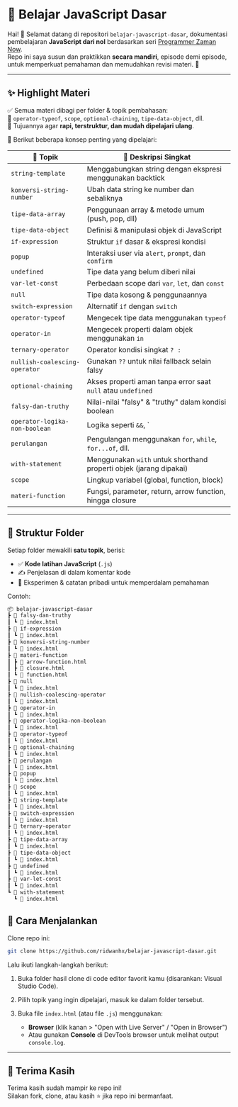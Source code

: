 # 📘 Belajar JavaScript Dasar

Hai! 👋 Selamat datang di repositori `belajar-javascript-dasar`, dokumentasi pembelajaran **JavaScript dari nol** berdasarkan seri [Programmer Zaman Now](https://www.youtube.com/c/ProgrammerZamanNow).  
Repo ini saya susun dan praktikkan **secara mandiri**, episode demi episode, untuk memperkuat pemahaman dan memudahkan revisi materi. 🌱

---

## ✨ Highlight Materi

✅ Semua materi dibagi per folder & topik pembahasan:  
📁 `operator-typeof`, `scope`, `optional-chaining`, `tipe-data-object`, dll.  
🎯 Tujuannya agar **rapi, terstruktur, dan mudah dipelajari ulang**.

🧠 Berikut beberapa konsep penting yang dipelajari:

| 🧩 Topik                        | 📝 Deskripsi Singkat                                          |
|-------------------------------|---------------------------------------------------------------|
| `string-template`             | Menggabungkan string dengan ekspresi menggunakan backtick     |
| `konversi-string-number`      | Ubah data string ke number dan sebaliknya                     |
| `tipe-data-array`             | Penggunaan array & metode umum (push, pop, dll)               |
| `tipe-data-object`            | Definisi & manipulasi objek di JavaScript                     |
| `if-expression`              | Struktur `if` dasar & ekspresi kondisi                        |
| `popup`                       | Interaksi user via `alert`, `prompt`, dan `confirm`           |
| `undefined`                   | Tipe data yang belum diberi nilai                             |
| `var-let-const`               | Perbedaan scope dari `var`, `let`, dan `const`                |
| `null`                        | Tipe data kosong & penggunaannya                              |
| `switch-expression`          | Alternatif `if` dengan `switch`                               |
| `operator-typeof`            | Mengecek tipe data menggunakan `typeof`                       |
| `operator-in`                | Mengecek properti dalam objek menggunakan `in`                |
| `ternary-operator`           | Operator kondisi singkat `? :`                                |
| `nullish-coalescing-operator`| Gunakan `??` untuk nilai fallback selain falsy                |
| `optional-chaining`          | Akses properti aman tanpa error saat `null` atau `undefined`  |
| `falsy-dan-truthy`           | Nilai-nilai "falsy" & "truthy" dalam kondisi boolean          |
| `operator-logika-non-boolean`| Logika seperti `&&`, `||`, `!` dengan nilai non-boolean        |
| `perulangan`                 | Pengulangan menggunakan `for`, `while`, `for...of`, dll.       |
| `with-statement`             | Menggunakan `with` untuk shorthand properti objek (jarang dipakai) |
| `scope`                      | Lingkup variabel (global, function, block)                    |
| `materi-function`            | Fungsi, parameter, return, arrow function, hingga closure     |

---

## 📁 Struktur Folder

Setiap folder mewakili **satu topik**, berisi:
- ✅ **Kode latihan JavaScript** (`.js`)
- ✍️ Penjelasan di dalam komentar kode
- 🔬 Eksperimen & catatan pribadi untuk memperdalam pemahaman

Contoh:
```bash
📦 belajar-javascript-dasar
┣ 📂 falsy-dan-truthy
┃ ┗ 📄 index.html
┣ 📂 if-expression
┃ ┗ 📄 index.html
┣ 📂 konversi-string-number
┃ ┗ 📄 index.html
┣ 📂 materi-function
┃ ┣ 📄 arrow-function.html
┃ ┣ 📄 closure.html
┃ ┗ 📄 function.html
┣ 📂 null
┃ ┗ 📄 index.html
┣ 📂 nullish-coalescing-operator
┃ ┗ 📄 index.html
┣ 📂 operator-in
┃ ┗ 📄 index.html
┣ 📂 operator-logika-non-boolean
┃ ┗ 📄 index.html
┣ 📂 operator-typeof
┃ ┗ 📄 index.html
┣ 📂 optional-chaining
┃ ┗ 📄 index.html
┣ 📂 perulangan
┃ ┗ 📄 index.html
┣ 📂 popup
┃ ┗ 📄 index.html
┣ 📂 scope
┃ ┗ 📄 index.html
┣ 📂 string-template
┃ ┗ 📄 index.html
┣ 📂 switch-expression
┃ ┗ 📄 index.html
┣ 📂 ternary-operator
┃ ┗ 📄 index.html
┣ 📂 tipe-data-array
┃ ┗ 📄 index.html
┣ 📂 tipe-data-object
┃ ┗ 📄 index.html
┣ 📂 undefined
┃ ┗ 📄 index.html
┣ 📂 var-let-const
┃ ┗ 📄 index.html
┗ 📂 with-statement
  ┗ 📄 index.html
```

## 🚀 Cara Menjalankan

Clone repo ini:

```bash
git clone https://github.com/ridwanhx/belajar-javascript-dasar.git
```
Lalu ikuti langkah-langkah berikut:

1. Buka folder hasil clone di code editor favorit kamu (disarankan: Visual Studio Code).

2. Pilih topik yang ingin dipelajari, masuk ke dalam folder tersebut.

3. Buka file `index.html` (atau file `.js`) menggunakan:
   - **Browser** (klik kanan > "Open with Live Server" / "Open in Browser")
   - Atau gunakan **Console** di DevTools browser untuk melihat output `console.log`.

---

## 🙌 Terima Kasih

Terima kasih sudah mampir ke repo ini!  
Silakan fork, clone, atau kasih ⭐ jika repo ini bermanfaat.

